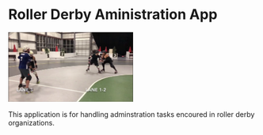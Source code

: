 # Roller Derby Aministration App

<img src="https://github.com/rubiculite/derby_admin/blob/master/docs/pics/derby_admin.png" width="50%">

This application is for handling adminstration tasks encoured in roller derby organizations.
